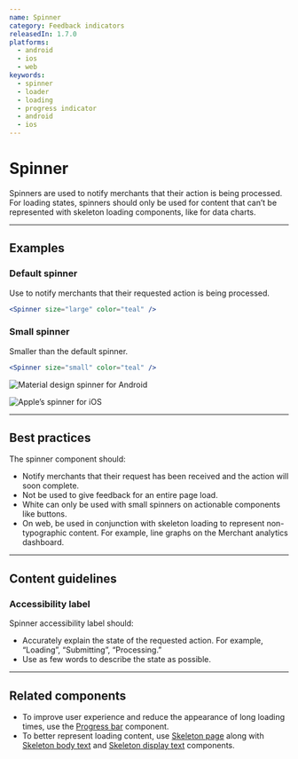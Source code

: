 ```yaml
---
name: Spinner
category: Feedback indicators
releasedIn: 1.7.0
platforms:
  - android
  - ios
  - web
keywords:
  - spinner
  - loader
  - loading
  - progress indicator
  - android
  - ios
---
```


# Spinner

Spinners are used to notify merchants that their action is being processed. For loading states, spinners should only be used for content that can’t be represented with skeleton loading components, like for data charts.

---

## Examples

### Default spinner

Use to notify merchants that their requested action is being processed.

```jsx
<Spinner size="large" color="teal" />
```

### Small spinner

Smaller than the default spinner.

```jsx
<Spinner size="small" color="teal" />
```

<!-- content-for: android -->

![Material design spinner for Android](/public_images/components/Spinner/android/default@2x.gif)

<!-- /content-for -->

<!-- content-for: ios -->

![Apple’s spinner for iOS](/public_images/components/Spinner/ios/default@2x.gif)

<!-- /content-for -->

---

## Best practices

The spinner component should:

- Notify merchants that their request has been received and the action will soon complete.
- Not be used to give feedback for an entire page load.
- White can only be used with small spinners on actionable components like buttons.
- On web, be used in conjunction with skeleton loading to represent non-typographic content. For example, line graphs on the Merchant analytics dashboard.

---

## Content guidelines

### Accessibility label

Spinner accessibility label should:

- Accurately explain the state of the requested action. For example, “Loading”, “Submitting”, “Processing.”
- Use as few words to describe the state as possible.

---

## Related components

- To improve user experience and reduce the appearance of long loading times, use the [Progress bar](/components/feedback-indicators/progress-bar) component.
- To better represent loading content, use [Skeleton page](/components/feedback-indicators/skeleton-page) along with [Skeleton body text](/components/feedback-indicators/skeleton-body-text) and [Skeleton display text](/components/feedback-indicators/skeleton-display-text) components.
